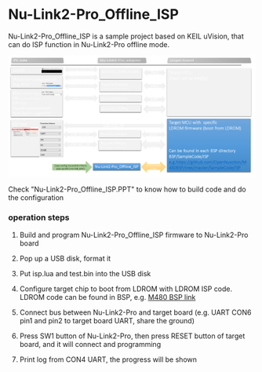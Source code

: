 # Nu-Link2-Pro_Offline_ISP 
Nu-Link2-Pro_Offline_ISP is a sample project based on KEIL uVision, that can do ISP function in Nu-Link2-Pro offline mode.  

![](Nu-Link2-Pro_Offline_ISP.PNG)

Check "Nu-Link2-Pro_Offline_ISP.PPT" to know how to build code and do the configuration  

### operation steps
1. Build and program Nu-Link2-Pro_Offline_ISP firmware to Nu-Link2-Pro board
1. Pop up a USB disk, format it
1. Put isp.lua and test.bin into the USB disk
1. Configure target chip to boot from LDROM with LDROM ISP code. LDROM code can be found in BSP, e.g. [M480 BSP link](https://github.com/OpenNuvoton/M480BSP/tree/master/SampleCode/ISP)

1. Connect bus between Nu-Link2-Pro and target board (e.g. UART CON6 pin1 and pin2 to target board UART, share the ground)
1. Press SW1 button of Nu-Link2-Pro, then press RESET button of target board, and it will connect and programming
1. Print log from CON4 UART, the progress will be shown


